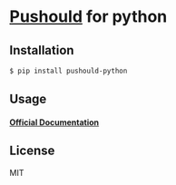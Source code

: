 # [Pushould](https://pushould.com) for python

## Installation

```sh
$ pip install pushould-python
```

## Usage

#### [Official Documentation](https://pushould.com)

## License

MIT
